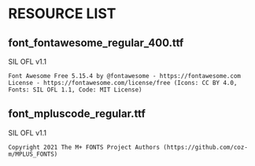 RESOURCE LIST
====


## font_fontawesome_regular_400.ttf

SIL OFL v1.1

```
Font Awesome Free 5.15.4 by @fontawesome - https://fontawesome.com
License - https://fontawesome.com/license/free (Icons: CC BY 4.0, Fonts: SIL OFL 1.1, Code: MIT License)
```

## font_mpluscode_regular.ttf

SIL OFL v1.1

```
Copyright 2021 The M+ FONTS Project Authors (https://github.com/coz-m/MPLUS_FONTS)
```
